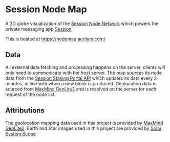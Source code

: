 # Session Node Map

A 3D globe visualization of the [Session Node Network](https://token.getsession.org/staking) which powers the private
messaging app [Session](https://getsession.org).

This is hosted at https://nodemap.aerilym.com/

## Data

All external data fetching and processing happens on the server, clients will only need to communicate with the host
server.
The map sources its node data from the [Session Staking Portal API](https://stake.getsession.org) which updates its data
every 2-minutes, in line with when a new block is produced.
Geolocation data is sourced from [MaxMind GeoLite2](https://dev.maxmind.com/geoip/geolite2-free-geolocation-data) and is
resolved on the server for each request of the node list.

## Attributions

The geolocation mapping data used in this project is provided
by [MaxMind GeoLite2](https://dev.maxmind.com/geoip/geolite2-free-geolocation-data).
Earth and Star images used in this project are provided
by [Solar System Scope](https://www.solarsystemscope.com/textures/)